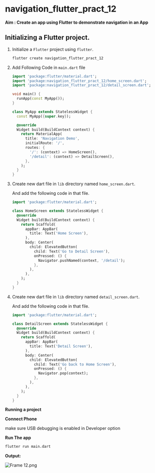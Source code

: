 # navigation_flutter_pract_12

**Aim : Create an app using Flutter to demonstrate navigation in an App**

## Initializing a Flutter project.

1. Initialize a `Flutter` project using `flutter`.
    
    ```bash
    flutter create navigation_flutter_pract_12
    ```
    
2. Add Following Code in `main.dart` file
    
    ```dart
    import 'package:flutter/material.dart';
    import 'package:navigation_flutter_pract_12/home_screen.dart';
    import 'package:navigation_flutter_pract_12/detail_screen.dart';
    
    void main() {
      runApp(const MyApp());
    }
    
    class MyApp extends StatelessWidget {
      const MyApp({super.key});
    
      @override
      Widget build(BuildContext context) {
        return MaterialApp(
          title: 'Navigation Demo',
          initialRoute: '/',
          routes: {
            '/': (context) => HomeScreen(),
            '/detail': (context) => DetailScreen(),
          },
        );
      }
    }
    ```
    
3. Create new dart file in `lib` directory named `home_screen.dart`.
    
    And add the following code in that file.
    
    ```dart
    import 'package:flutter/material.dart';
    
    class HomeScreen extends StatelessWidget {
      @override
      Widget build(BuildContext context) {
        return Scaffold(
          appBar: AppBar(
            title: Text('Home Screen'),
          ),
          body: Center(
            child: ElevatedButton(
              child: Text('Go to Detail Screen'),
              onPressed: () {
                Navigator.pushNamed(context, '/detail');
              },
            ),
          ),
        );
      }
    }
    ```
    
4. Create new dart file in `lib` directory named `detail_screen.dart`.
    
    And add the following code in that file.
    
    ```dart
    import 'package:flutter/material.dart';
    
    class DetailScreen extends StatelessWidget {
      @override
      Widget build(BuildContext context) {
        return Scaffold(
          appBar: AppBar(
            title: Text('Detail Screen'),
          ),
          body: Center(
            child: ElevatedButton(
              child: Text('Go back to Home Screen'),
              onPressed: () {
                Navigator.pop(context);
              },
            ),
          ),
        );
      }
    }
    ```
    

**Running a project**

**Connect Phone**

make sure USB debugging is enabled in Developer option

**Run The app**

```bash
flutter run main.dart
```

**Output:**

![Frame 12.png](https://s3-us-west-2.amazonaws.com/secure.notion-static.com/a115fe1e-b8ff-430f-aeee-6d6ff9e96555/Frame_12.png)
